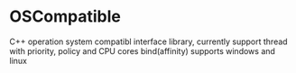 # OSCompatible
 C++ operation system compatibl interface library, currently support thread with priority, policy and CPU cores bind(affinity) supports windows and linux
